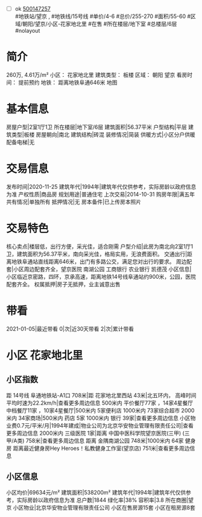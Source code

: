 - [ ] ok [500147257](https://bj.5i5j.com/ershoufang/500147257.html)  
 #地铁站/望京 ,  #地铁线/15号线
#单价/4-6 #总价/255-270 #面积/55-60   #区域/朝阳/望京/小区-花家地北里 #在售 #所在楼层/地下室 #总楼层/6层 #nolayout 
# 简介 
 260万,  4.61万/m² 
小区： 花家地北里
建筑类型： 板楼
区域： 朝阳 望京
看房时间： 提前预约
地铁： 距离地铁阜通646米 地图
# 基本信息 
 房屋户型|2室1厅1卫
所在楼层|地下室/6层
建筑面积|56.37平米
户型结构|平层
建筑类型|板楼
房屋朝向|南北
建筑结构|砖混
装修情况|简装
供暖方式|小区分户供暖
配备电梯|无
# 交易信息 
 发布时间|2020-11-25
建筑年代|1994年|建筑年代仅供参考，实际房龄以政府信息为准
产权性质|商品房
规划用途|普通住宅
上次交易|2014-10-31
购房年限|满五年
共有情况|单独所有
抵押情况|无
房本备件|已上传房本照片
# 交易特色 
 核心卖点|楼层低，出行方便，采光佳，适合刚需
户型介绍|此房为南北向2室1厅1卫，建筑面积为56.37平米，南向采光佳，格局实用，无浪费面积。
交通出行|距离地铁阜通站直线距离646米，出门有多路公交，满足您对出行的要求。
周边配套|小区周边配套齐全，望京医院 南湖公园 工商银行 农业银行 凯德茂
小区信息|小区临近京密路，四环，京承高速，距离地铁14号线阜通站约900米，公园，医院配套齐全。
权属抵押|房子无抵押，业主诚意出售
# 带看 
 2021-01-05|最近带看	 0|次|近30天带看	 2|次|累计带看
# 小区 花家地北里
## 小区指数 
 距 14号线 阜通地铁站-A1口 708米|距 花家地北里西站 43米|北五环内， 高峰时间平均时速为22.2km/h|查看更多周边信息
500米内 平价餐厅77家 ，14家4星餐厅
中档餐厅11家 ，10家4星餐厅|500米内 5家便利店
1000米内 73家综合超市
2000米内 34家商场|500米内 药店 5家
1000米内 银行 39家|查看更多周边信息
小区物业费0.7元/平米/月|1994年建成|物业公司为北京华安物业管理有限责任公司|查看更多周边信息
2000米内 三级医院 1家|距离 中国中医科学院望京医院(三甲) (三甲/A类) 758米|查看更多周边信息
距离 金隅南湖公园 748米|1000米内 64家 健身房
距离最近健身房Hey Heroes！私教健身工作室(望京店) 751米|查看更多周边信息
## 小区信息 
 小区均价|69634元/m²
建筑面积|538200m²
建筑年代|1994年|建筑年代仅供参考，实际房龄以政府信息为准
总户数|1844
绿化率|38%
容积率|3.8
所在商圈|望京
小区物业|北京华安物业管理有限责任公司
小区在售房源15套
小区在租房源8套
